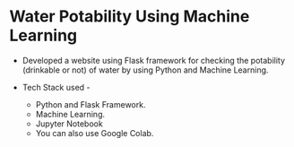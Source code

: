 # Water Potability Using Machine Learning

- Developed a website using Flask framework for checking the potability (drinkable or not) of water by using Python and Machine Learning.

- Tech Stack used -
    - Python and Flask Framework.
    - Machine Learning.
    - Jupyter Notebook
    - You can also use Google Colab.
